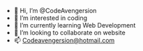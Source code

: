 - 👋 Hi, I’m @CodeAvengersion
- 👀 I’m interested in coding
- 🌱 I’m currently learning Web Development
- 💞️ I’m looking to collaborate on website
- 📫 Codeavengersion@hotmail.com

<!---
CodeAvengersion/CodeAvengersion is a ✨ special ✨ repository because its `README.md` (this file) appears on your GitHub profile.
You can click the Preview link to take a look at your changes.
--->
